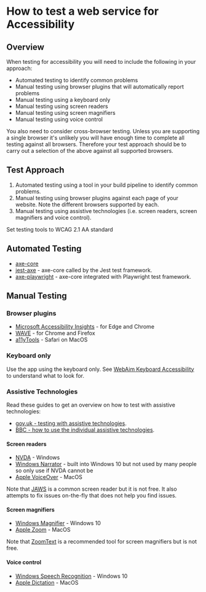 # How to test a web service for Accessibility

## Overview

When testing for accessibility you will need to include the following in your approach:

* Automated testing to identify common problems
* Manual testing using browser plugins that will automatically report problems
* Manual testing using a keyboard only
* Manual testing using screen readers
* Manual testing using screen magnifiers
* Manual testing using voice control

You also need to consider cross-browser testing. Unless you are supporting a single browser it's unlikely you will have enough time to complete all testing against all browsers. Therefore your test approach should be to carry out a selection of the above against all supported browsers.

## Test Approach

1. Automated testing using a tool in your build pipeline to identify common problems.
1. Manual testing using browser plugins against each page of your website. Note the different browsers supported by each.
1. Manual testing using assistive technologies (i.e. screen readers, screen magnifiers and voice control).

Set testing tools to WCAG 2.1 AA standard

## Automated Testing

* [axe-core](https://github.com/dequelabs/axe-core)
* [jest-axe](https://www.npmjs.com/package/jest-axe) - axe-core called by the Jest test framework.
* [axe-playwright](https://www.npmjs.com/package/axe-playwright) - axe-core integrated with Playwright test framework.

## Manual Testing

### Browser plugins

* [Microsoft Accessibility Insights](https://accessibilityinsights.io/docs/en/web/overview/) - for Edge and Chrome
* [WAVE](https://wave.webaim.org/extension/) - for Chrome and Firefox
* [a11yTools](https://apps.apple.com/us/app/a11ytools-web-accessibility/id1364813335?mt=12) - Safari on MacOS

### Keyboard only

Use the app using the keyboard only. See [WebAim Keyboard Accessibility](https://webaim.org/techniques/keyboard/) to understand what to look for.

### Assistive Technologies

Read these guides to get an overview on how to test with assistive technologies:

* [gov.uk - testing with assistive technologies](https://www.gov.uk/service-manual/technology/testing-with-assistive-technologies).
* [BBC - how to use the individual assistive technologies](https://bbc.github.io/accessibility-news-and-you/assistive-technology/testing.html).

#### Screen readers

* [NVDA](https://www.nvaccess.org/download/) - Windows
* [Windows Narrator](https://support.microsoft.com/en-us/windows/complete-guide-to-narrator-e4397a0d-ef4f-b386-d8ae-c172f109bdb1) - built into Windows 10 but not used by many people so only use if NVDA cannot be
* [Apple VoiceOver](https://www.apple.com/voiceover/info/guide/_1121.html) - MacOS

Note that [JAWS](https://www.freedomscientific.com/products/software/jaws/) is a common screen reader but it is not free. It also attempts to fix issues on-the-fly that does not help you find issues.

#### Screen magnifiers

* [Windows Magnifier](https://support.microsoft.com/en-us/windows/use-magnifier-to-make-things-on-the-screen-easier-to-see-414948ba-8b1c-d3bd-8615-0e5e32204198) - Windows 10
* [Apple Zoom](https://support.apple.com/en-gb/HT210978) - MacOS

Note that [ZoomText](https://www.zoomtext.com/) is a recommended tool for screen magnifiers but is not free.

#### Voice control

* [Windows Speech Recognition](https://support.microsoft.com/en-us/windows/use-voice-recognition-in-windows-10-83ff75bd-63eb-0b6c-18d4-6fae94050571) - Windows 10
* [Apple Dictation](https://support.apple.com/en-gb/HT210539) - MacOS
